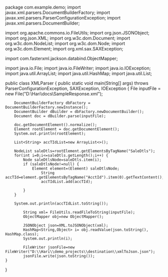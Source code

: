 package com.example.demo;
import javax.xml.parsers.DocumentBuilderFactory;
import javax.xml.parsers.ParserConfigurationException;
import javax.xml.parsers.DocumentBuilder;

import org.apache.commons.io.FileUtils;
import org.json.JSONObject;
import org.json.XML;
import org.w3c.dom.Document;
import org.w3c.dom.NodeList;
import org.w3c.dom.Node;
import org.w3c.dom.Element;
import org.xml.sax.SAXException;

import com.fasterxml.jackson.databind.ObjectMapper;

import java.io.File;
import java.io.FileWriter;
import java.io.IOException;
import java.util.ArrayList;
import java.util.HashMap;
import java.util.List;


public class XMLParser {
    public static void main(String[] args) throws ParserConfigurationException, SAXException, IOException {
        File inputFile = new File("D:\\Hari\\docs\\SampleResponse.xml");

        DocumentBuilderFactory dbFactory = DocumentBuilderFactory.newInstance();
        DocumentBuilder dBuilder = dbFactory.newDocumentBuilder();
        Document doc = dBuilder.parse(inputFile);

        doc.getDocumentElement().normalize();
        Element rootElement = doc.getDocumentElement(); 
        System.out.println(rootElement);
        
        List<String> accTIdList=new ArrayList<>();
        
        NodeList saleDtls=rootElement.getElementsByTagName("SaleDtls");
        for(int i=0;i<=saleDtls.getLength();i++) {
        	Node saleDtlsNode=saleDtls.item(i);
        	if (saleDtlsNode!=null) {
        		Element element=(Element) saleDtlsNode;
        			String accTId=element.getElementsByTagName("AcctId").item(0).getTextContent();
        			accTIdList.add(accTId);
        			
       		}
        }
        
        System.out.println(accTIdList.toString());
                    
            String xml= FileUtils.readFileToString(inputFile);
            ObjectMapper obj=new ObjectMapper();
           
            JSONObject json=XML.toJSONObject(xml);
            HashMap<String,Object> i= obj.readValue(json.toString(), HashMap.class);
            System.out.println(i);

            FileWriter jsonFile=new FileWriter("D:\\Hari\\demo_projects\\destination\\xmlToJson.json");
            jsonFile.write(json.toString());
    }
}
